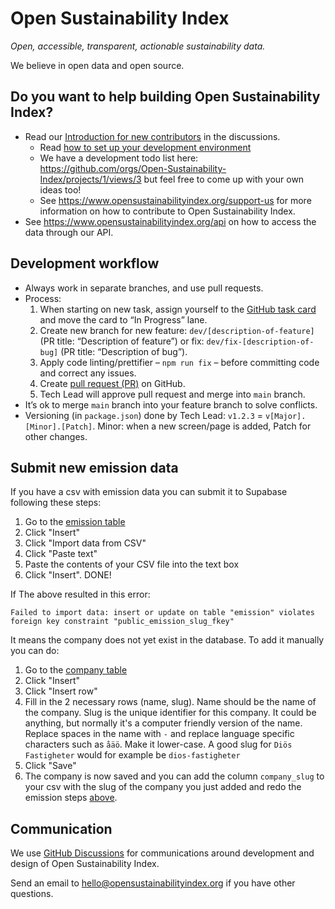 # Open Sustainability Index

_Open, accessible, transparent, actionable sustainability data._

We believe in open data and open source.

## Do you want to help building Open Sustainability Index?

- Read our [Introduction for new contributors](https://github.com/orgs/Open-Sustainability-Index/discussions/12) in the discussions.
  - Read [how to set up your development environment](https://github.com/Open-Sustainability-Index/open-sustainability-index-frontend?tab=readme-ov-file#how-to-set-up)
  - We have a development todo list here: https://github.com/orgs/Open-Sustainability-Index/projects/1/views/3 but feel free to come up with your own ideas too!
  - See https://www.opensustainabilityindex.org/support-us for more information on how to contribute to Open Sustainability Index.
- See https://www.opensustainabilityindex.org/api on how to access the data through our API.

## Development workflow

- Always work in separate branches, and use pull requests.
- Process:
	1. When starting on new task, assign yourself to the [GitHub task card](https://github.com/orgs/Open-Sustainability-Index/projects/1/views/3) and move the card to “In Progress” lane.
	2. Create new branch for new feature: `dev/[description-of-feature]` (PR title: “Description of feature”) or fix: `dev/fix-[description-of-bug]` (PR title: “Description of bug”).
	3. Apply code linting/prettifier – `npm run fix` – before committing code and correct any issues.
	4. Create [pull request (PR)](https://github.com/Open-Sustainability-Index/open-sustainability-index-frontend/pulls) on GitHub.
	5. Tech Lead will approve pull request and merge into `main` branch.
- It’s ok to merge `main` branch into your feature branch to solve conflicts.
- Versioning (in `package.json`) done by Tech Lead: `v1.2.3` = `v[Major].[Minor].[Patch]`. Minor: when a new screen/page is added, Patch for other changes.

## Submit new emission data
If you have a csv with emission data you can submit it to Supabase following these steps:
1. Go to the [emission table](https://supabase.com/dashboard/project/xtvsbqwnsdqzjdqirdha/editor/29915?schema=public)
2. Click "Insert"
3. Click "Import data from CSV"
4. Click "Paste text"
5. Paste the contents of your CSV file into the text box
6. Click "Insert". DONE!

If The above resulted in this error:
```
Failed to import data: insert or update on table "emission" violates foreign key constraint "public_emission_slug_fkey"
```
It means the company does not yet exist in the database. To add it manually you can do:
1. Go to the [company table](https://supabase.com/dashboard/project/xtvsbqwnsdqzjdqirdha/editor/29925?schema=public)
2. Click "Insert"
3. Click "Insert row"
4. Fill in the 2 necessary rows (name, slug). Name should be the name of the company. Slug is the unique identifier for this company. It could be anything, but normally it's a computer friendly version of the name. Replace spaces in the name with `-` and replace language specific characters such as `åäö`. Make it lower-case. A good slug for `Diös Fastigheter` would for example be `dios-fastigheter`
5. Click "Save"
6. The company is now saved and you can add the column `company_slug` to your csv with the slug of the company you just added and redo the emission steps [above](https://github.com/Open-Sustainability-Index/.github/blob/main/profile/README.md#development-workflow). 

## Communication

We use [GitHub Discussions](https://github.com/orgs/Open-Sustainability-Index/discussions) for communications around development and design of Open Sustainability Index.

Send an email to hello@opensustainabilityindex.org if you have other questions.
